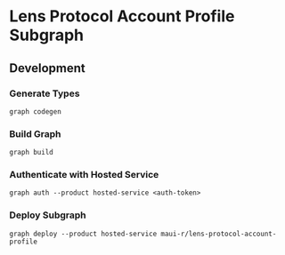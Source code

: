 # Lens Protocol Account Profile Subgraph

## Development

### Generate Types
```
graph codegen
```

### Build Graph
```
graph build
```

### Authenticate with Hosted Service
```
graph auth --product hosted-service <auth-token>
```

### Deploy Subgraph
```
graph deploy --product hosted-service maui-r/lens-protocol-account-profile
```